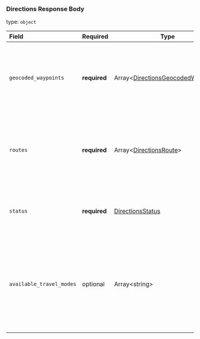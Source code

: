 <!--- This is a generated file, do not edit! -->
<!--- [START maps_http_schema_directionsresponse] -->
<h3 class="schema-object" id="DirectionsResponse">Directions Response Body</h3>

type: `object`

| Field                    | Required     | Type                                                                                                | Description                                                                                                                                                                                                                                                                                                                                                         |
| :----------------------- | ------------ | --------------------------------------------------------------------------------------------------- | ------------------------------------------------------------------------------------------------------------------------------------------------------------------------------------------------------------------------------------------------------------------------------------------------------------------------------------------------------------------- |
| `geocoded_waypoints`     | **required** | Array&lt;[DirectionsGeocodedWaypoint](#DirectionsGeocodedWaypoint "DirectionsGeocodedWaypoint")&gt; | <div class="ref-property-description"><p>Contains an array with details about the geocoding of origin, destination and waypoints.</p><p>See <a href="#DirectionsGeocodedWaypoint">DirectionsGeocodedWaypoint</a> for more information.</div>                                                                                                                        |
| `routes`                 | **required** | Array&lt;[DirectionsRoute](#DirectionsRoute "DirectionsRoute")&gt;                                  | <div class="ref-property-description"><p>Contains an array of routes from the origin to the destination. See Routes below. Routes consist of nested Legs and Steps.</p><p>See <a href="#DirectionsRoute">DirectionsRoute</a> for more information.</div>                                                                                                            |
| `status`                 | **required** | [DirectionsStatus](#DirectionsStatus "DirectionsStatus")                                            | <div class="ref-property-description"><p>Contains metadata on the request.</p><p>See <a href="#DirectionsStatus">DirectionsStatus</a> for more information.</div>                                                                                                                                                                                                   |
| `available_travel_modes` | optional     | Array&lt;string&gt;                                                                                 | <div class="nonref-property-description"><p>Contains an array of available travel modes. This field is returned when a request specifies a travel mode and gets no results. The array contains the available travel modes in the countries of the given set of waypoints. This field is not returned if one or more of the waypoints are 'via waypoints'.</p></div> |

<!--- [END maps_http_schema_directionsresponse] -->
